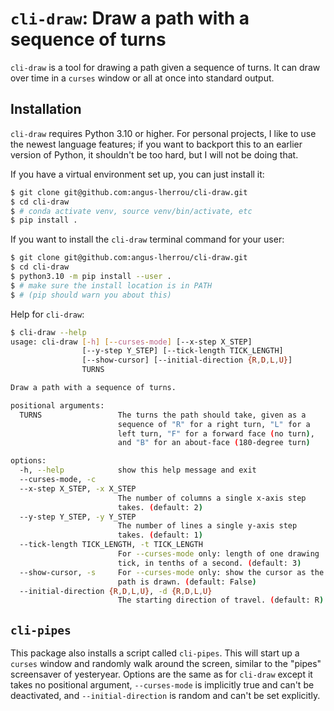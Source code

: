 # `cli-draw`: Draw a path with a sequence of turns

`cli-draw` is a tool for drawing a path given a sequence of turns.
It can draw over time in a `curses` window or all at once into 
standard output.

## Installation
`cli-draw` requires Python 3.10 or higher. For personal projects, I
like to use the newest language features; if you want to backport
this to an earlier version of Python, it shouldn't be too hard, but I
will not be doing that.

If you have a virtual environment set up, you can just install it:

```sh
$ git clone git@github.com:angus-lherrou/cli-draw.git
$ cd cli-draw
$ # conda activate venv, source venv/bin/activate, etc
$ pip install .
```

If you want to install the `cli-draw` terminal command for your user:

```sh
$ git clone git@github.com:angus-lherrou/cli-draw.git
$ cd cli-draw
$ python3.10 -m pip install --user .
$ # make sure the install location is in PATH 
$ # (pip should warn you about this)
```

Help for `cli-draw`:
```sh
$ cli-draw --help
usage: cli-draw [-h] [--curses-mode] [--x-step X_STEP]
                [--y-step Y_STEP] [--tick-length TICK_LENGTH]
                [--show-cursor] [--initial-direction {R,D,L,U}]
                TURNS

Draw a path with a sequence of turns.

positional arguments:
  TURNS                 The turns the path should take, given as a
                        sequence of "R" for a right turn, "L" for a
                        left turn, "F" for a forward face (no turn),
                        and "B" for an about-face (180-degree turn)

options:
  -h, --help            show this help message and exit
  --curses-mode, -c
  --x-step X_STEP, -x X_STEP
                        The number of columns a single x-axis step
                        takes. (default: 2)
  --y-step Y_STEP, -y Y_STEP
                        The number of lines a single y-axis step
                        takes. (default: 1)
  --tick-length TICK_LENGTH, -t TICK_LENGTH
                        For --curses-mode only: length of one drawing
                        tick, in tenths of a second. (default: 3)
  --show-cursor, -s     For --curses-mode only: show the cursor as the
                        path is drawn. (default: False)
  --initial-direction {R,D,L,U}, -d {R,D,L,U}
                        The starting direction of travel. (default: R)

```

## `cli-pipes`

This package also installs a script called `cli-pipes`. This will
start up a `curses` window and randomly walk around the screen, similar
to the "pipes" screensaver of yesteryear. Options are the same as for
`cli-draw` except it takes no positional argument, `--curses-mode` is 
implicitly true and can't be deactivated, and `--initial-direction` is 
random and can't be set explicitly.
